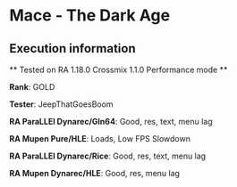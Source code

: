 # Mace - The Dark Age 

## Execution information

** Tested on RA 1.18.0 Crossmix 1.1.0 Performance mode **

**Rank**: GOLD

**Tester**: JeepThatGoesBoom


**RA ParaLLEl Dynarec/Gln64**: Good, res, text, menu lag

**RA Mupen Pure/HLE**: Loads, Low FPS Slowdown

**RA ParaLLEl Dynarec/Rice**: Good, res, text, menu lag

**RA Mupen Dynarec/HLE**: Good, res, menu lag